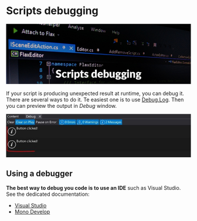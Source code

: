 # Scripts debugging

![Debugger](media/Post_FlaxFacts010.jpg)

If your script is producing unexpected result at runtime, you can debug it. There are several ways to do it. Te easiest one is to use [Debug.Log](https://docs.flaxengine.com/api/FlaxEngine.Debug.html#FlaxEngine_Debug_Log_System_Object_).
Then you can preview the output in *Debug* window.

![Debug window](media/debug-log-win.jpg)

## Using a debugger

**The best way to debug you code is to use an IDE** such as Visual Studio. See the dedicated documentation:
* [Visual Studio](visual-studio.md)
* [Mono Develop](mono-develop.md)

